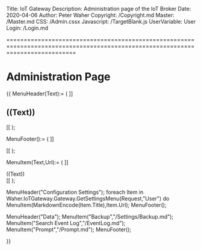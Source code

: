 ﻿Title: IoT Gateway
Description: Administration page of the IoT Broker
Date: 2020-04-06
Author: Peter Waher
Copyright: /Copyright.md
Master: /Master.md
CSS: /Admin.cssx
Javascript: /TargetBlank.js
UserVariable: User
Login: /Login.md

================================================================================================================================

Administration Page
=======================

{{
MenuHeader(Text):=
(
	]]<h2 class="menuHeader">((Text))</h2>
<div class="menuItems"/>
[[
);

MenuFooter():=
(
	]]</div>
[[
);

MenuItem(Text,Url):=
(
	]]<div class="menuItem" onclick="OpenPage('((Url))')"><div class="menuItemContent">((Text))</div></div>
[[
);

MenuHeader("Configuration Settings");
foreach Item in Waher.IoTGateway.Gateway.GetSettingsMenu(Request,"User") do
	MenuItem(MarkdownEncode(Item.Title),Item.Url);
MenuFooter();

MenuHeader("Data");
MenuItem("Backup","/Settings/Backup.md");
MenuItem("Search Event Log","/EventLog.md");
MenuItem("Prompt","/Prompt.md");
MenuFooter();

}}